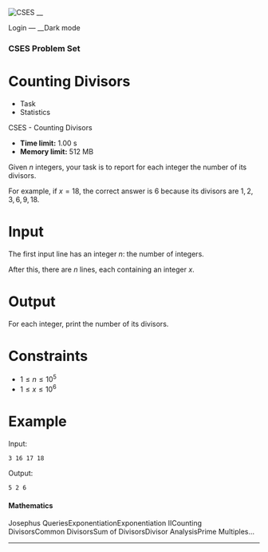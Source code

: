 ![CSES](/logo.png?1) __

Login — __Dark mode

### CSES Problem Set

# Counting Divisors

  * Task
  * Statistics

CSES - Counting Divisors

  * **Time limit:** 1.00 s
  * **Memory limit:** 512 MB

Given $n$ integers, your task is to report for each integer the number of its
divisors.

For example, if $x=18$, the correct answer is $6$ because its divisors are
$1,2,3,6,9,18$.

# Input

The first input line has an integer $n$: the number of integers.

After this, there are $n$ lines, each containing an integer $x$.

# Output

For each integer, print the number of its divisors.

# Constraints

  * $1 \le n \le 10^5$
  * $1 \le x \le 10^6$

# Example

Input:

``` 3 16 17 18 ```

Output:

``` 5 2 6 ```

#### Mathematics

Josephus QueriesExponentiationExponentiation IICounting DivisorsCommon
DivisorsSum of DivisorsDivisor AnalysisPrime Multiples...

* * *

